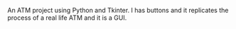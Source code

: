 An ATM project using Python and Tkinter. I has buttons and it replicates the process of a real life ATM and it is a GUI. 
